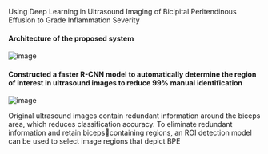 Using Deep Learning in Ultrasound Imaging of Bicipital Peritendinous Effusion to Grade Inflammation Severity

#### Architecture of the proposed system
![image](https://user-images.githubusercontent.com/39873770/194925141-168415ad-84af-4b5a-9029-76d0fe60b527.png)

#### Constructed a faster R-CNN model to automatically determine the region of interest in ultrasound images to reduce 99% manual identification
![image](https://user-images.githubusercontent.com/39873770/194925248-6fc25775-debc-4879-b960-942ace61ca44.png)

Original ultrasound images contain redundant information around the biceps area, which reduces classification accuracy. To eliminate redundant information and retain bicepscontaining regions, an ROI detection model can be used to select image regions that depict BPE
